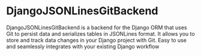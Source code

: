 # DjangoJSONLinesGitBackend
DjangoJSONLinesGitBackend is a backend for the Django ORM that uses Git to persist data and serializes tables in JSONLines format. It allows you to store and track data changes in your Django project with Git. Easy to use and seamlessly integrates with your existing Django workflow
